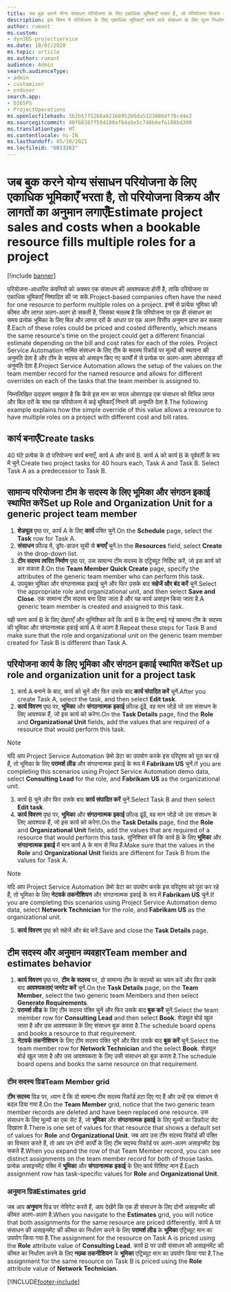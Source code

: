 ```yaml
---
title: जब बुक करने योग्य संसाधन परियोजना के लिए एकाधिक भूमिकाएँ भरता है, तो परियोजना विक्रय और लागतों का अनुमान लगाएँ
description: इस विषय में परियोजना के लिए एकाधिक भूमिकाएँ भरने वाले संसाधन के लिए मूल्य निर्धारण और लागत का समर्थन करने के लिए मूल्य निर्धारण आयामों का उपयोग करने के तरीके के बारे जानकारी दी गई है.
author: rumant
ms.custom:
- dyn365-projectservice
ms.date: 10/01/2020
ms.topic: article
ms.author: rumant
audience: Admin
search.audienceType:
- admin
- customizer
- enduser
search.app:
- D365PS
- ProjectOperations
ms.openlocfilehash: 5b2b57f5268a92168952b6da5123886df70cd4e2
ms.sourcegitcommit: 40f68387f594180af64a5e5c748b6efa188bd300
ms.translationtype: HT
ms.contentlocale: hi-IN
ms.lasthandoff: 05/10/2021
ms.locfileid: "6013263"
---
```

# <a name="estimate-project-sales-and-costs-when-a-bookable-resource-fills-multiple-roles-for-a-project"></a><span data-ttu-id="fe2ba-103">जब बुक करने योग्य संसाधन परियोजना के लिए एकाधिक भूमिकाएँ भरता है, तो परियोजना विक्रय और लागतों का अनुमान लगाएँ</span><span class="sxs-lookup"><span data-stu-id="fe2ba-103">Estimate project sales and costs when a bookable resource fills multiple roles for a project</span></span> 

[!include [banner](../includes/psa-now-project-operations.md)]

<span data-ttu-id="fe2ba-104">परियोजना-आधारित कंपनियों को अक्सर एक संसाधन की आवश्यकता होती है, ताकि परियोजना पर एकाधिक भूमिकाएँ निष्पादित की जा सकें.</span><span class="sxs-lookup"><span data-stu-id="fe2ba-104">Project-based companies often have the need for one resource to perform multiple roles on a project.</span></span> <span data-ttu-id="fe2ba-105">इनमें से प्रत्येक भूमिका की कीमत और लागत अलग-अलग हो सकती है, जिसका मतलब है कि परियोजना पर एक ही संसाधन का समय प्रत्येक भूमिका के लिए बिल और लागत दरों के आधार पर एक अलग वित्तीय अनुमान प्राप्त कर सकता है.</span><span class="sxs-lookup"><span data-stu-id="fe2ba-105">Each of these roles could be priced and costed differently, which means the same resource's time on the project could get a different financial estimate depending on the bill and cost rates for each of the roles.</span></span> <span data-ttu-id="fe2ba-106">Project Service Automation नामित संसाधन के लिए टीम के सदस्य रिकॉर्ड पर मूल्यों की स्थापना की अनुमति देता है और टीम के सदस्य को असाइन किए गए कार्यों में से प्रत्येक पर अलग-अलग ओवरराइड की अनुमति देता है.</span><span class="sxs-lookup"><span data-stu-id="fe2ba-106">Project Service Automation allows the setup of the values on the team member record for the named resource and allows for different overrides on each of the tasks that the team member is assigned to.</span></span>

<span data-ttu-id="fe2ba-107">निम्नलिखित उदाहरण समझता है कि कैसे इस मान का सरल ओवरराइड एक संसाधन को विभिन्न लागत और बिल दरों के साथ एक परियोजना में कई भूमिकाएँ निभाने की अनुमति देता है.</span><span class="sxs-lookup"><span data-stu-id="fe2ba-107">The following example  explains how the simple override of this value allows a resource to have multiple roles on a project with different cost and bill rates.</span></span>

## <a name="create-tasks"></a><span data-ttu-id="fe2ba-108">कार्य बनाएँ</span><span class="sxs-lookup"><span data-stu-id="fe2ba-108">Create tasks</span></span>
<span data-ttu-id="fe2ba-109">40 घंटे प्रत्येक के दो परियोजना कार्य बनाएँ, कार्य A और कार्य B. कार्य A को कार्य B के पूर्ववर्ती के रूप में चुनें.</span><span class="sxs-lookup"><span data-stu-id="fe2ba-109">Create two project tasks for 40 hours each, Task A and Task B. Select Task A as a predecessor to Task B.</span></span>

## <a name="set-up-role-and-organization-unit-for-a-generic-project-team-member"></a><span data-ttu-id="fe2ba-110">सामान्य परियोजना टीम के सदस्य के लिए भूमिका और संगठन इकाई स्थापित करें</span><span class="sxs-lookup"><span data-stu-id="fe2ba-110">Set up Role and Organization Unit for a generic project team member</span></span>

1. <span data-ttu-id="fe2ba-111">**शेड्यूल** पृष्ठ पर, कार्य A के लिए **कार्य** पंक्ति चुनें.</span><span class="sxs-lookup"><span data-stu-id="fe2ba-111">On the **Schedule** page, select the **Task** row for Task A.</span></span> 
2. <span data-ttu-id="fe2ba-112">**संसाधन** फ़ील्ड में, ड्रॉप-डाउन सूची से **बनाएँ** चुनें.</span><span class="sxs-lookup"><span data-stu-id="fe2ba-112">In the **Resources** field, select **Create** in the drop-down list.</span></span>
3. <span data-ttu-id="fe2ba-113">**टीम सदस्य त्वरित निर्माण** पृष्ठ पर, उस सामान्य टीम सदस्य के एट्रिब्यूट निर्दिष्ट करें, जो इस कार्य को कर सकता है.</span><span class="sxs-lookup"><span data-stu-id="fe2ba-113">On the **Team Member Quick Create** page, specify the attributes of the generic team member who can perform this task.</span></span>
4. <span data-ttu-id="fe2ba-114">उपयुक्त भूमिका और संगठनात्मक इकाई चुने और फिर उसके बाद **सहेजें और बंद करें** चुनें.</span><span class="sxs-lookup"><span data-stu-id="fe2ba-114">Select the appropriate role and organizational unit, and then select **Save and Close**.</span></span> <span data-ttu-id="fe2ba-115">एक सामान्य टीम सदस्य बना दिया जाता है और यह कार्य असाइन किया जाता है.</span><span class="sxs-lookup"><span data-stu-id="fe2ba-115">A generic team member is created and assigned to this task.</span></span> 

<span data-ttu-id="fe2ba-116">यही चरण कार्य B के लिए दोहराएँ और सुनिश्चित करें कि कार्य B के लिए बनाई गई सामान्य टीम के सदस्य की भूमिका और संगठनात्मक इकाई कार्य A से अलग है.</span><span class="sxs-lookup"><span data-stu-id="fe2ba-116">Repeat these steps for Task B and make sure that the role and organizational unit on the generic team member created for Task B is different than Task A.</span></span> 

## <a name="set-up-role-and-organization-unit-for-a-project-task"></a><span data-ttu-id="fe2ba-117">परियोजना कार्य के लिए भूमिका और संगठन इकाई स्थापित करें</span><span class="sxs-lookup"><span data-stu-id="fe2ba-117">Set up role and organization unit for a project task</span></span>

1. <span data-ttu-id="fe2ba-118">कार्य A बनाने के बाद, कार्य को चुनें और फिर उसके बाद **कार्य संपादित करें** चुनें.</span><span class="sxs-lookup"><span data-stu-id="fe2ba-118">After you create Task A, select the task, and then select **Edit task**.</span></span>
2. <span data-ttu-id="fe2ba-119">**कार्य विवरण** पृष्ठ पर, **भूमिका** और **संगठनात्मक इकाई** फ़ील्ड ढूंढें, वह मान जोड़ें जो उस संसाधन के लिए आवश्यक हैं, जो इस कार्य को करेगा.</span><span class="sxs-lookup"><span data-stu-id="fe2ba-119">On the **Task Details** page, find the **Role** and **Organizational Unit** fields, add the values that are required of a resource that would perform this task.</span></span> 

  > [!NOTE]
  > <span data-ttu-id="fe2ba-120">यदि आप Project Service Automation डेमो डेटा का उपयोग करके इस परिदृश्य को पूरा कर रहे हैं, तो भूमिका के लिए **परामर्श लीड** और संगठनात्मक इकाई के रूप में **Fabrikam US** चुनें.</span><span class="sxs-lookup"><span data-stu-id="fe2ba-120">If you are completing this scenarios using Project Service Automation demo data, select **Consulting Lead** for the role, and **Fabrikam US** as the organizational unit.</span></span>

3. <span data-ttu-id="fe2ba-121">कार्य B चुने और फिर उसके बाद **कार्य संपादित करें** चुनें.</span><span class="sxs-lookup"><span data-stu-id="fe2ba-121">Select Task B and then select **Edit task**.</span></span>
4. <span data-ttu-id="fe2ba-122">**कार्य विवरण** पृष्ठ पर, **भूमिका** और **संगठनात्मक इकाई** फ़ील्ड ढूंढें, वह मान जोड़ें जो उस संसाधन के लिए आवश्यक हैं, जो इस कार्य को करेगा.</span><span class="sxs-lookup"><span data-stu-id="fe2ba-122">On the **Task Details** page, find the **Role** and **Organizational Unit** fields, add the values that are required of a resource that would perform this task.</span></span> <span data-ttu-id="fe2ba-123">सुनिश्चित करें कि कार्य B के लिए **भूमिका** और **संगठनात्मक इकाई** में मान कार्य A के मान से भिन्न हैं.</span><span class="sxs-lookup"><span data-stu-id="fe2ba-123">Make sure that the values in the **Role** and **Organizational Unit** fields are different for Task B from the values for Task A.</span></span> 

  > [!NOTE]
  > <span data-ttu-id="fe2ba-124">यदि आप Project Service Automation डेमो डेटा का उपयोग करके इस परिदृश्य को पूरा कर रहे हैं, तो भूमिका के लिए **नेटवर्क तकनीशियन** और संगठनात्मक इकाई के रूप में **Fabrikam US** चुनें.</span><span class="sxs-lookup"><span data-stu-id="fe2ba-124">If you are completing this scenarios using Project Service Automation demo data, select **Network Technician** for the role, and **Fabrikam US** as the organizational unit.</span></span>

5. <span data-ttu-id="fe2ba-125">**कार्य विवरण** पृष्ठ को सहेजें और बंद करें.</span><span class="sxs-lookup"><span data-stu-id="fe2ba-125">Save and close the **Task Details** page.</span></span> 

## <a name="team-member-and-estimates-behavior"></a><span data-ttu-id="fe2ba-126">टीम सदस्य और अनुमान व्यवहार</span><span class="sxs-lookup"><span data-stu-id="fe2ba-126">Team member and estimates behavior</span></span> 

1. <span data-ttu-id="fe2ba-127">**कार्य विवरण** पृष्ठ पर, **टीम के सदस्य** पर, दो सामान्य टीम के सदस्यों का चयन करें और फिर उसके बाद **आवश्यकताएं जनरेट करें** चुनें.</span><span class="sxs-lookup"><span data-stu-id="fe2ba-127">On the **Task Details** page, on the **Team Member**, select the two generic team Members and then select **Generate Requirements**.</span></span> 
2. <span data-ttu-id="fe2ba-128">**परामर्श लीड** के लिए टीम सदस्य पंक्ति चुनें और फिर उसके बाद **बुक करें** चुनें.</span><span class="sxs-lookup"><span data-stu-id="fe2ba-128">Select the team member row for **Consulting Lead** and then select **Book**.</span></span> <span data-ttu-id="fe2ba-129">शेड्यूल बोर्ड खुल जाता है और उस आवश्यकता के लिए संसाधन बुक करता है.</span><span class="sxs-lookup"><span data-stu-id="fe2ba-129">The schedule board opens and books a resource to that requirement.</span></span>
3. <span data-ttu-id="fe2ba-130">**नेटवर्क तकनीशियन** के लिए टीम सदस्य पंक्ति चुनें और फिर उसके बाद **बुक करें** चुनें.</span><span class="sxs-lookup"><span data-stu-id="fe2ba-130">Select the team member row for **Network Technician** and the select **Book**.</span></span> <span data-ttu-id="fe2ba-131">शेड्यूल बोर्ड खुल जाता है और उस आवश्यकता के लिए उसी संसाधन को बुक करता है.</span><span class="sxs-lookup"><span data-stu-id="fe2ba-131">The schedule board opens and books the same resource on that requirement.</span></span>

### <a name="team-member-grid"></a><span data-ttu-id="fe2ba-132">टीम सदस्य ग्रिड</span><span class="sxs-lookup"><span data-stu-id="fe2ba-132">Team Member grid</span></span> 
<span data-ttu-id="fe2ba-133">**टीम सदस्य** ग्रिड पर, ध्यान दें कि दो सामान्य टीम सदस्य रिकॉर्ड हटा दिए गए हैं और उन्हें एक संसाधन से बदल दिया गया है.</span><span class="sxs-lookup"><span data-stu-id="fe2ba-133">On the **Team Member** grid, notice that the two generic team member records are deleted and have been replaced one resource.</span></span> <span data-ttu-id="fe2ba-134">उस संसाधन के लिए मूल्यों का एक सेट है, जो **भूमिका** और **संगठनात्मक इकाई** के लिए मूल्यों का डिफ़ॉल्ट सेट दिखाता है.</span><span class="sxs-lookup"><span data-stu-id="fe2ba-134">There is one set of values for that resource that shows a default set of values for **Role** and **Organizational Unit**.</span></span>
<span data-ttu-id="fe2ba-135">जब आप उस टीम सदस्य रिकॉर्ड की पंक्ति का विस्तार करते हैं, तो आप उन दोनों कार्यों के लिए टीम सदस्य रिकॉर्ड पर अलग-अलग असाइनमेंट देख सकते हैं.</span><span class="sxs-lookup"><span data-stu-id="fe2ba-135">When you expand the row of that Team Member record, you can see distinct assignments on the team member record for both of those tasks.</span></span> <span data-ttu-id="fe2ba-136">प्रत्येक असाइनमेंट पंक्ति में **भूमिका** और **संगठनात्मक इकाई** के लिए कार्य विशिष्ट मान हैं.</span><span class="sxs-lookup"><span data-stu-id="fe2ba-136">Each assignment row has task-specific values for **Role** and **Organizational Unit**.</span></span> 

### <a name="estimates-grid"></a><span data-ttu-id="fe2ba-137">अनुमान ग्रिड</span><span class="sxs-lookup"><span data-stu-id="fe2ba-137">Estimates grid</span></span> 
<span data-ttu-id="fe2ba-138">जब आप **अनुमान** ग्रिड पर नेविगेट करते हैं, आप देखेंगे कि एक ही संसाधन के लिए दोनों असाइनमेंट की कीमत अलग-अलग है.</span><span class="sxs-lookup"><span data-stu-id="fe2ba-138">When you navigate to the **Estimates** grid, you will notice that both assignments for the same resource are priced differently.</span></span>
<span data-ttu-id="fe2ba-139">कार्य A पर संसाधन की असाइनमेंट की कीमत का निर्धारण करने के लिए **परामर्श लीड** के **भूमिका** एट्रिब्यूट मान का उपयोग किया गया है.</span><span class="sxs-lookup"><span data-stu-id="fe2ba-139">The assignment for the resource on Task A is priced using the **Role** attribute value of **Consulting Lead**.</span></span> <span data-ttu-id="fe2ba-140">कार्य B पर उसी संसाधन की असाइनमेंट की कीमत का निर्धारण करने के लिए **नत्व्र्क तकनीशियन** के **भूमिका** एट्रिब्यूट मान का उपयोग किया गया है.</span><span class="sxs-lookup"><span data-stu-id="fe2ba-140">The assignment for the same resource on Task B is priced using the **Role** attribute value of **Network Technician**.</span></span>



[!INCLUDE[footer-include](../includes/footer-banner.md)]